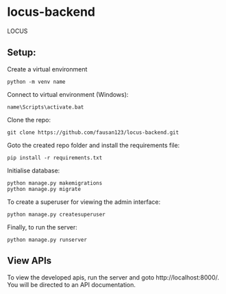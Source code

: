 # locus-backend
LOCUS

## Setup:

Create a virtual environment
```
python -m venv name
```
Connect to virtual environment (Windows):
```
name\Scripts\activate.bat
```

Clone the repo:
```
git clone https://github.com/fausan123/locus-backend.git
```
Goto the created repo folder and install the requirements file:
```
pip install -r requirements.txt
```
Initialise database:
``` 
python manage.py makemigrations
python manage.py migrate
```
To create a superuser for viewing the admin interface:
```
python manage.py createsuperuser
```
Finally, to run the server:
```
python manage.py runserver
```

## View APIs
To view the developed apis, run the server and goto http://localhost:8000/. You will be directed to an API documentation.
